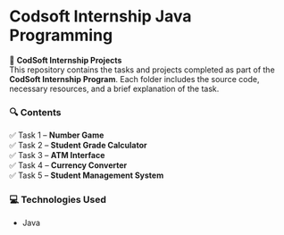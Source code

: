 # **Codsoft Internship Java Programming**

📁 **CodSoft Internship Projects**  </br>
This repository contains the tasks and projects completed as part of the **CodSoft Internship Program**. Each folder includes the source code, necessary resources, and a brief explanation of the task.  

### 🔍 **Contents**  <br>
✅ Task 1 – **Number Game**  
✅ Task 2 – **Student Grade Calculator**  
✅ Task 3 – **ATM Interface**  
✅ Task 4 – **Currency Converter**  
✅ Task 5 – **Student Management System**  

### 💻 **Technologies Used**  <br>
- Java
